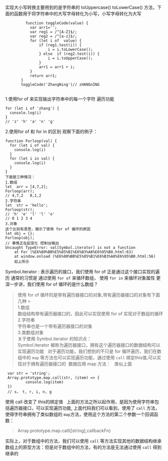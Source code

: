 实现大小写转换主要用到的是字符串的 toUppercase() toLowerCase() 方法，下面的函数用于将字符串中的大写字母转化为小写，小写字母转化为大写
```
         function toggleCode(value) {
           var arr1='';
           var reg1 = /^[A-Z]$/;
           var reg2 = /^[a-z]$/;
           for (let i of  value) {
               if (reg1.test(i)) {
                   i = i.toLowerCase();
               } else  if (reg2.test(i)) {
                   i = i.toUpperCase();
               }
               arr1 = arr1 + i;
           }
           return arr1;
       }
       toggleCode('ZhangNing')// zHANGnING
             
```
1.使用for of 来实现输出字符串中的每一个字符
遍历功能
```
for (let i of 'zhang') {
  console.log(i)
}
// 'z' 'h' 'a' 'n' 'g'
```
2.使用for of 和 for in 的区别
观察下面的例子：
```
function Forloop(val) {
  for (let i of val) {
    console.log(i)
  }
  for (let i in val) {
    console.log(i)
  }
}
下面是三种情况：
1.数组
let  arr = [4,7,2];
Forloop(arr);
// 4,7,2   0,1,2
2.字符串
let  str = 'hello';
Forloop(str);
// 'h' 'e' 'l' 'l' 'o' 
// 0 1 2 3 4
3.对象
这个比较有意思，揭示了使用 for of 循环的原因
let obj = {};
Forloop(obj);
// 事情正在起变化 控制台输出
Uncaught TypeError: val[Symbol.iterator] is not a function
    at For (%E6%80%BB%E5%85%B1%E6%B3%A8%E6%95%B0.html:63)
    at window.onload (%E6%80%BB%E5%85%B1%E6%B3%A8%E6%95%B0.html:56)
    如上所示
```
Symbol.iterator : 表示遍历的接口，我们使用 for of 正是通过这个接口实现的遍历
通常的习惯是 通过使用 `for of` 来循环数组， 使用 `for in` 来循环对象属性
更深一步讲，我们使用 for of 循环的是什么数组？
>使用 for of 循环的是带有遍历器接口的对象,带有遍历器接口的对象有下面几种 >  
1.数组  
数组结构带有遍历器接口的，因此可以实现使用 for of 实现对于数组的循环  
2.字符串  
字符串也是一个带有遍历器接口的对象  
3.类数组对象  
关于使用 Symbol.iterator 的知识点：  
Symbol.iterator 被称为遍历器接口，拥有这个遍历器接口的数据结构可以实现遍历功能  
对于遍历功能，我们想到的不只是 for 循环遍历，我们在数组中的 `map` 等方法也可以实现遍历功能，通过使用 `call` 绑定this值,可以实现对于拥有遍历器接口的  数据应用 map 方法：  
类似上面  
```
 var str = 'string';
 Array.prototype.map.call(str, (item) => {
         console.log(item)
 })
 // s， t, r, i, n, g
```
使用 call 改变了 this的绑定值  
上面的方法之所以起作用，是因为使用字符串包括遍历器接口，可以实现遍历功能, 上面代码我们可以看到，使用了 `call` 方法，使得字符串拥有了类似数组的 `map`方法，使用这个方法的第二个参数一个回调函数：
>Array.prototype.map.call([string],callbackFn)
>
实际上，对于数组中的方法，我们可以使用 `call` 等方法实现其他的数据结构继承数组上的原型方法：但是对于数组中的方法，有的方法是无法通过使用 `call` 得到继承的


